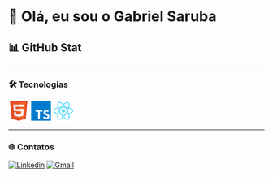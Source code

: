 # 👋 Olá, eu sou o Gabriel Saruba  

## 📊 GitHub Stat 


---

### 🛠️ Tecnologias
<img src="https://raw.githubusercontent.com/devicons/devicon/master/icons/html5/html5-original.svg" alt="html5" width="40"/>
<img src="https://raw.githubusercontent.com/devicons/devicon/master/icons/typescript/typescript-original.svg" alt="typescript" width="40"/>
<img src="https://raw.githubusercontent.com/devicons/devicon/master/icons/react/react-original.svg" alt="react" width="40"/>

---

### 🌐 Contatos
[![Linkedin](https://img.shields.io/badge/-LinkedIn-blue?style=for-the-badge&logo=Linkedin&logoColor=white)](https://www.linkedin.com/in/SEU-LINKEDIN)
[![Gmail](https://img.shields.io/badge/-Email-c14438?style=for-the-badge&logo=Gmail&logoColor=white)](mailto:SEU-EMAIL)


